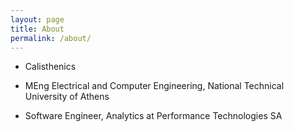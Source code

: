 ```yaml
---
layout: page
title: About
permalink: /about/
---
```


* Calisthenics

* MEng Electrical and Computer Engineering, National Technical University of Athens

* Software Engineer, Analytics at Performance Technologies SA
